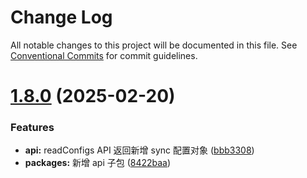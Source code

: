# Change Log

All notable changes to this project will be documented in this file.
See [Conventional Commits](https://conventionalcommits.org) for commit guidelines.

# [1.8.0](https://github.com/lexmin0412/git-config-manager/compare/v1.7.1...v1.8.0) (2025-02-20)


### Features

* **api:** readConfigs API 返回新增 sync 配置对象 ([bbb3308](https://github.com/lexmin0412/git-config-manager/commit/bbb330873515270b6341e8661b249dd5b369a8b1))
* **packages:** 新增 api 子包 ([8422baa](https://github.com/lexmin0412/git-config-manager/commit/8422baab45bd5d851c864e4e7bad1017cb54a594))
